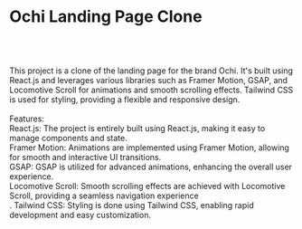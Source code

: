 # Ochi Landing Page Clone
<br>
<br>
<br>
This project is a clone of the landing page for the brand Ochi. It's built using React.js and leverages various libraries such as Framer Motion, GSAP, and Locomotive Scroll for animations and smooth scrolling effects. Tailwind CSS is used for styling, providing a flexible and responsive design.
<br>
<br>
Features:
<br>
React.js: The project is entirely built using React.js, making it easy to manage components and state.
<br>
Framer Motion: Animations are implemented using Framer Motion, allowing for smooth and interactive UI transitions.
<br>
GSAP: GSAP is utilized for advanced animations, enhancing the overall user experience.
<br>
Locomotive Scroll: Smooth scrolling effects are achieved with Locomotive Scroll, providing a seamless navigation experience
<br>.
Tailwind CSS: Styling is done using Tailwind CSS, enabling rapid development and easy customization.

